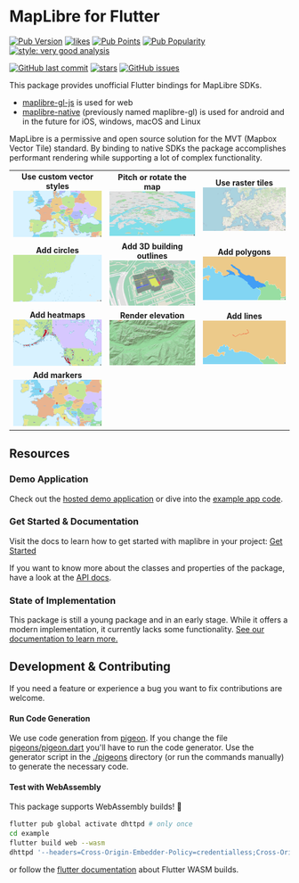 # MapLibre for Flutter

[![Pub Version](https://img.shields.io/pub/v/maplibre)](https://pub.dev/packages/maplibre)
[![likes](https://img.shields.io/pub/likes/maplibre?logo=flutter)](https://pub.dev/packages/maplibre)
[![Pub Points](https://img.shields.io/pub/points/maplibre)](https://pub.dev/packages/maplibre/score)
[![Pub Popularity](https://img.shields.io/pub/popularity/maplibre)](https://pub.dev/packages/maplibre)
[![style: very good analysis](https://img.shields.io/badge/style-very_good_analysis-B22C89.svg)](https://pub.dev/packages/very_good_analysis)

[![GitHub last commit](https://img.shields.io/github/last-commit/josxha/flutter-maplibre)](https://github.com/josxha/flutter-maplibre)
[![stars](https://badgen.net/github/stars/josxha/flutter-maplibre?label=stars&color=green&icon=github)](https://github.com/josxha/flutter-maplibre/stargazers)
[![GitHub issues](https://img.shields.io/github/issues/josxha/flutter-maplibre)](https://github.com/josxha/flutter-maplibre/issues)

This package provides unofficial Flutter bindings for MapLibre SDKs.

- [maplibre-gl-js](https://github.com/maplibre/maplibre-gl-js) is used for web
- [maplibre-native](https://github.com/maplibre/maplibre-native) (previously
  named maplibre-gl) is used for android and in the future for iOS,
  windows, macOS and Linux

MapLibre is a permissive and open source solution for the MVT
(Mapbox Vector Tile) standard. By binding to native SDKs the package
accomplishes performant rendering while supporting a lot of complex
functionality.

<table>
  <tbody>
    <tr>
      <td style="text-align: center;">
        <strong>Use custom vector styles</strong>
        <img src="https://raw.githubusercontent.com/josxha/flutter-maplibre/d8e2c7daf15221f716a2ebbd63e57a317cb089ab/docs/static/img/showcase-map.jpg" alt="Custom styled map" />
      </td>
      <td style="text-align: center;">
        <strong>Pitch or rotate the map</strong>
        <img src="https://raw.githubusercontent.com/josxha/flutter-maplibre/d8e2c7daf15221f716a2ebbd63e57a317cb089ab/docs/static/img/showcase-tilt.jpg" alt="Tilted and rotated map" />
      </td>
      <td style="text-align: center;">
        <strong>Use raster tiles</strong>
        <img src="https://raw.githubusercontent.com/josxha/flutter-maplibre/427311f8f4577c215bf73caf46e3769629e74e3b/docs/static/img/layers/raster_layer.jpg" alt="Fill Layer" />
      </td>
    </tr>
    <tr>
      <td style="text-align: center;">
        <strong>Add circles</strong>
        <img src="https://raw.githubusercontent.com/josxha/flutter-maplibre/427311f8f4577c215bf73caf46e3769629e74e3b/docs/static/img/layers/circle_layer.jpg" alt="Circle Layer" />
      </td>
      <td style="text-align: center;">
        <strong>Add 3D building outlines</strong>
        <img src="https://raw.githubusercontent.com/josxha/flutter-maplibre/427311f8f4577c215bf73caf46e3769629e74e3b/docs/static/img/layers/fill_extrusion_layer.jpg" alt="Fill Extrusion Layer" />
      </td>
      <td style="text-align: center;">
        <strong>Add polygons</strong>
        <img src="https://raw.githubusercontent.com/josxha/flutter-maplibre/427311f8f4577c215bf73caf46e3769629e74e3b/docs/static/img/layers/fill_layer.jpg" alt="Fill Layer" />
      </td>
    </tr>
    <tr>
      <td style="text-align: center;">
        <strong>Add heatmaps</strong>
        <img src="https://raw.githubusercontent.com/josxha/flutter-maplibre/427311f8f4577c215bf73caf46e3769629e74e3b/docs/static/img/layers/heatmap_layer.jpg" alt="Fill Layer" />
      </td>
      <td style="text-align: center;">
        <strong>Render elevation</strong>
        <img src="https://raw.githubusercontent.com/josxha/flutter-maplibre/427311f8f4577c215bf73caf46e3769629e74e3b/docs/static/img/layers/hillshade_layer.jpg" alt="Fill Extrusion Layer" />
      </td>
      <td style="text-align: center;">
        <strong>Add lines</strong>
        <img src="https://raw.githubusercontent.com/josxha/flutter-maplibre/427311f8f4577c215bf73caf46e3769629e74e3b/docs/static/img/layers/line_layer.jpg" alt="Fill Layer" />
      </td>
    </tr>
    <tr>
      <td style="text-align: center;">
        <strong>Add markers</strong>
        <img src="https://raw.githubusercontent.com/josxha/flutter-maplibre/427311f8f4577c215bf73caf46e3769629e74e3b/docs/static/img/layers/symbol_layer.jpg" alt="Symbol Layer" />
      </td>
      <td style="text-align: center;">
      </td>
      <td style="text-align: center;">
      </td>
    </tr>
  </tbody>
</table>

## Resources

### Demo Application

Check out the [hosted demo application](https://flutter-maplibre.pages.dev/demo)
or dive into
the [example app code](https://github.com/josxha/flutter-maplibre/tree/main/example/lib).

### Get Started & Documentation

Visit the docs to learn how to get started with maplibre in your
project: [Get Started](https://flutter-maplibre.pages.dev/docs/category/getting-started)

If you want to know more about the classes and properties of the package, have
a look at
the [API docs](https://pub.dev/documentation/maplibre/latest/maplibre/maplibre-library.html).

### State of Implementation

This package is still a young package and in an early stage.
While it offers a modern implementation, it currently lacks some
functionality. [See our documentation to learn more.](https://flutter-maplibre.pages.dev/docs/supported-features)

## Development & Contributing

If you need a feature or experience a bug you want to fix contributions are
welcome.

#### Run Code Generation

We use code generation from [pigeon](https://pub.dev/packages/pigeon).
If you change the file [pigeons/pigeon.dart](pigeons/pigeon.dart) you'll have
to run the code generator.
Use the generator script in the [./pigeons](./pigeons) directory (or run the
commands manually) to generate the necessary code.

#### Test with WebAssembly

This package supports WebAssembly builds! 🥳

```bash
flutter pub global activate dhttpd # only once
cd example
flutter build web --wasm
dhttpd '--headers=Cross-Origin-Embedder-Policy=credentialless;Cross-Origin-Opener-Policy=same-origin' --path=build/web
```

or follow
the [flutter documentation](https://docs.flutter.dev/platform-integration/web/wasm#serving-wasm-locally)
about Flutter WASM builds.